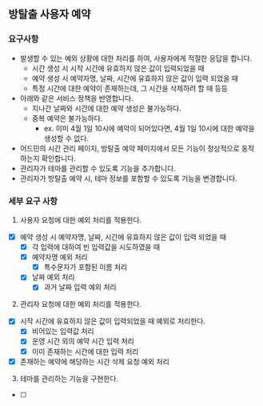 ## 방탈출 사용자 예약

### 요구사항

- 발생할 수 있는 예외 상황에 대한 처리를 하여, 사용자에게 적절한 응답을 합니다.
    - 시간 생성 시 시작 시간에 유효하지 않은 값이 입력되었을 때
  - 예약 생성 시 예약자명, 날짜, 시간에 유효하지 않은 값이 입력 되었을 때
  - 특정 시간에 대한 예약이 존재하는데, 그 시간을 삭제하려 할 때 등등
- 아래와 같은 서비스 정책을 반영합니다.
  - 지나간 날짜와 시간에 대한 예약 생성은 불가능하다.
  - 중복 예약은 불가능하다.
    - ex. 이미 4월 1일 10시에 예약이 되어있다면, 4월 1일 10시에 대한 예약을 생성할 수 없다.
- 어드민의 시간 관리 페이지, 방탈출 예약 페이지에서 모든 기능이 정상적으로 동작하는지 확인합니다.
- 관리자가 테마를 관리할 수 있도록 기능을 추가합니다.
- 관리자가 방탈출 예약 시, 테마 정보를 포함할 수 있도록 기능을 변경합니다.

### 세부 요구 사항

1. 사용자 요청에 대한 예외 처리를 적용한다.

- [x] 예약 생성 시 예약자명, 날짜, 시간에 유효하지 않은 값이 입력 되었을 때
  - [x] 각 입력에 대하여 빈 입력값을 시도하였을 때
  - [x] 예약자명 예외 처리 
    - [x] 특수문자가 포함된 이름 처리 
  - [x] 날짜 예외 처리
    - [x] 과거 날짜 입력 예외 처리 

2. 관리자 요청에 대한 예외 처리를 적용한다.

- [x] 시작 시간에 유효하지 않은 값이 입력되었을 때 예외로 처리한다.
    - [x] 비어있는 입력값 처리
    - [x] 운영 시간 외의 예약 시간 입력 처리
    - [x] 이미 존재하는 시간에 대한 입력 처리
- [x] 존재하는 예약에 해당하는 시간 삭제 요청 예외 처리

3. 테마를 관리하는 기능을 구현한다.

- [ ] 

